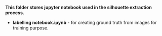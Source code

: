 **This folder stores jupyter notebook used in the silhouette extraction process.**

* **labelling notebook.ipynb** - for creating ground truth from images for training purpose.
